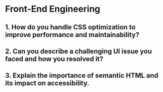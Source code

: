 
# Front-End Engineering
## 1. How do you handle CSS optimization to improve performance and maintainability?


## 2. Can you describe a challenging UI issue you faced and how you resolved it?


## 3. Explain the importance of semantic HTML and its impact on accessibility.
